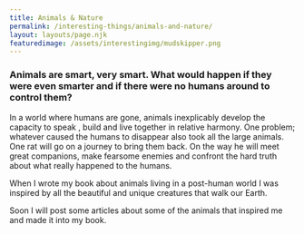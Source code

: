 ```yaml
---
title: Animals & Nature
permalink: /interesting-things/animals-and-nature/
layout: layouts/page.njk
featuredimage: /assets/interestingimg/mudskipper.png
---
```

### Animals are smart, very smart. What would happen if they were even smarter and if there were no humans around to control them?

In a world where humans are gone, animals inexplicably develop the capacity to speak , build and live together in relative harmony. One problem; whatever caused the humans to disappear also took all the large animals. One rat will go on a journey to bring them back. On the way he will meet great companions, make fearsome enemies and confront the hard truth about what really happened to the humans.

When I wrote my book about animals living in a post-human world I was inspired by all the beautiful and unique creatures that walk our Earth.

Soon I will post some articles about some of the animals that inspired me and made it into my book.
